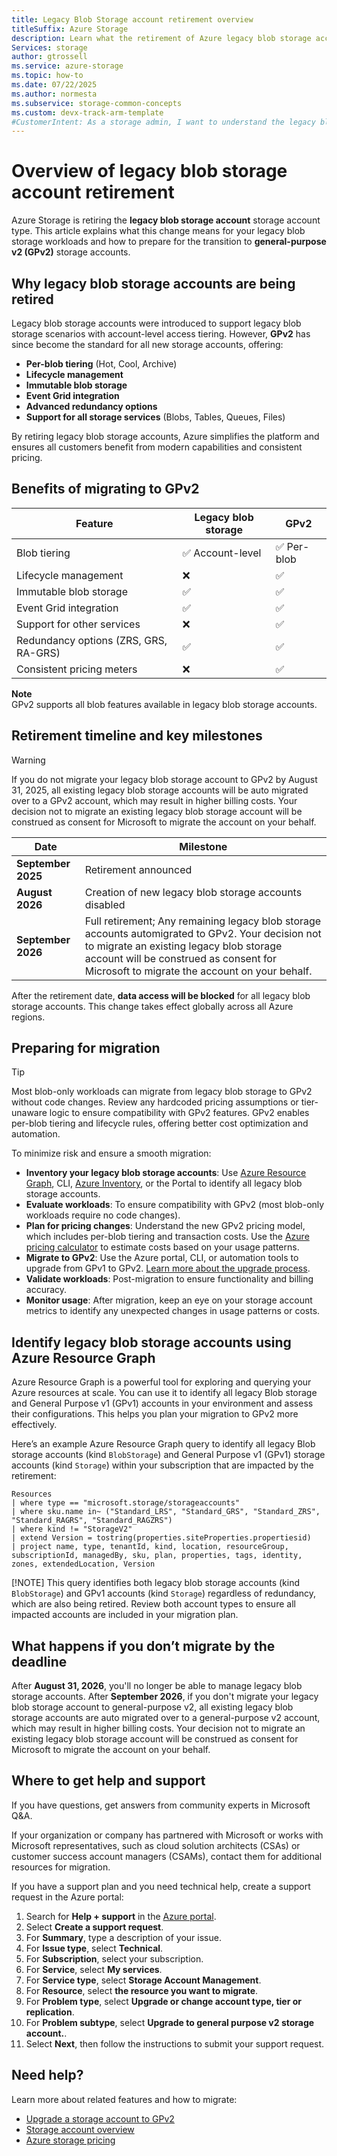 ```yaml
---
title: Legacy Blob Storage account retirement overview
titleSuffix: Azure Storage
description: Learn what the retirement of Azure legacy blob storage accounts means and how to prepare for a smooth migration to GPv2.
Services: storage
author: gtrossell
ms.service: azure-storage
ms.topic: how-to
ms.date: 07/22/2025
ms.author: normesta
ms.subservice: storage-common-concepts
ms.custom: devx-track-arm-template
#CustomerIntent: As a storage admin, I want to understand the legacy blob storage retirement so that I can prepare for a smooth migration to GPv2.
---
```


# Overview of legacy blob storage account retirement
Azure Storage is retiring the **legacy blob storage account** storage account type. This article explains what this change means for your legacy blob storage workloads and how to prepare for the transition to **general-purpose v2 (GPv2)** storage accounts.

## Why legacy blob storage accounts are being retired
Legacy blob storage accounts were introduced to support legacy blob storage scenarios with account-level access tiering. However, **GPv2** has since become the standard for all new storage accounts, offering:
- **Per-blob tiering** (Hot, Cool, Archive)
- **Lifecycle management**
- **Immutable blob storage**
- **Event Grid integration**
- **Advanced redundancy options**
- **Support for all storage services** (Blobs, Tables, Queues, Files)

By retiring legacy blob storage accounts, Azure simplifies the platform and ensures all customers benefit from modern capabilities and consistent pricing.

## Benefits of migrating to GPv2
| Feature                          | Legacy blob storage | GPv2           |
|----------------------------------|------------------|----------------|
| Blob tiering                     | ✅ Account-level | ✅ Per-blob     |
| Lifecycle management             | ❌               | ✅              |
| Immutable blob storage           | ✅               | ✅              |
| Event Grid integration           | ✅               | ✅              |
| Support for other services       | ❌               | ✅              |
| Redundancy options (ZRS, GRS, RA-GRS) | ✅         | ✅              |
| Consistent pricing meters        | ❌               | ✅              |

**Note**  
GPv2 supports all blob features available in legacy blob storage accounts.

## Retirement timeline and key milestones

>[!Warning]
>If you do not migrate your legacy blob storage account to GPv2 by August 31, 2025, all existing legacy blob storage accounts will be auto migrated over to a GPv2 account, which may result in higher billing costs. Your decision not to migrate an existing legacy blob storage account will be construed as consent for Microsoft to migrate the account on your behalf.

| Date           | Milestone                                      |
|----------------|------------------------------------------------|
| **September 2025** | Retirement announced                          |
| **August 2026**    | Creation of new legacy blob storage accounts disabled                         |
| **September 2026** | Full retirement; Any remaining legacy blob storage accounts automigrated to GPv2. Your decision not to migrate an existing legacy blob storage account will be construed as consent for Microsoft to migrate the account on your behalf. |

After the retirement date, **data access will be blocked** for all legacy blob storage accounts. This change takes effect globally across all Azure regions.

## Preparing for migration
>[!Tip]
>Most blob-only workloads can migrate from legacy blob storage to GPv2 without code changes. Review any hardcoded pricing assumptions or tier-unaware logic to ensure compatibility with GPv2 features.
>GPv2 enables per-blob tiering and lifecycle rules, offering better cost optimization and automation.

To minimize risk and ensure a smooth migration:

- **Inventory your legacy blob storage accounts**: Use [Azure Resource Graph](../../governance/resource-graph/overview.md), CLI, [Azure Inventory](../blobs/blob-inventory-how-to.md), or the Portal to identify all legacy blob storage accounts.
- **Evaluate workloads**: To ensure compatibility with GPv2 (most blob-only workloads require no code changes).
- **Plan for pricing changes**: Understand the new GPv2 pricing model, which includes per-blob tiering and transaction costs. Use the [Azure pricing calculator](https://azure.microsoft.com/pricing/calculator/) to estimate costs based on your usage patterns.
- **Migrate to GPv2**: Use the Azure portal, CLI, or automation tools to upgrade from GPv1 to GPv2. [Learn more about the upgrade process](storage-account-upgrade.md).
- **Validate workloads**: Post-migration to ensure functionality and billing accuracy.
- **Monitor usage**: After migration, keep an eye on your storage account metrics to identify any unexpected changes in usage patterns or costs.


## Identify legacy blob storage accounts using Azure Resource Graph

Azure Resource Graph is a powerful tool for exploring and querying your Azure resources at scale. You can use it to identify all legacy Blob storage and General Purpose v1 (GPv1) accounts in your environment and assess their configurations. This helps you plan your migration to GPv2 more effectively.

Here’s an example Azure Resource Graph query to identify all legacy Blob storage accounts (kind `BlobStorage`) and General Purpose v1 (GPv1) storage accounts (kind `Storage`) within your subscription that are impacted by the retirement:

```
Resources
| where type == "microsoft.storage/storageaccounts"
| where sku.name in~ ("Standard_LRS", "Standard_GRS", "Standard_ZRS", "Standard_RAGRS", "Standard_RAGZRS")
| where kind != "StorageV2"
| extend Version = tostring(properties.siteProperties.propertiesid)
| project name, type, tenantId, kind, location, resourceGroup, subscriptionId, managedBy, sku, plan, properties, tags, identity, zones, extendedLocation, Version

```
[!NOTE] This query identifies both legacy blob storage accounts (kind `BlobStorage`) and GPv1 accounts (kind `Storage`) regardless of redundancy, which are also being retired. Review both account types to ensure all impacted accounts are included in your migration plan.

## What happens if you don’t migrate by the deadline
After **August 31, 2026**, you'll no longer be able to manage legacy blob storage accounts. After **September 2026**, if you don't migrate your legacy blob storage account to general-purpose v2, all existing legacy blob storage accounts are auto migrated over to a general-purpose v2 account, which may result in higher billing costs. Your decision not to migrate an existing legacy blob storage account will be construed as consent for Microsoft to migrate the account on your behalf.

## Where to get help and support
If you have questions, get answers from community experts in Microsoft Q&A.

If your organization or company has partnered with Microsoft or works with Microsoft representatives, such as cloud solution architects (CSAs) or customer success account managers (CSAMs), contact them for additional resources for migration.

If you have a support plan and you need technical help, create a support request in the Azure portal:

1. Search for **Help + support** in the [Azure portal](https://portal.azure.com#view/Microsoft_Azure_Support/HelpAndSupportBlade/~/overview).
1. Select **Create a support request**.
1. For **Summary**, type a description of your issue.
1. For **Issue type**, select **Technical**.
1. For **Subscription**, select your subscription.
1. For **Service**, select **My services**.
1. For **Service type**, select **Storage Account Management**.
1. For **Resource**, select **the resource you want to migrate**.
1. For **Problem type**, select **Upgrade or change account type, tier or replication**.
1. For **Problem subtype**, select **Upgrade to general purpose v2 storage account.**.
1. Select **Next**, then follow the instructions to submit your support request.


## Need help?
Learn more about related features and how to migrate:

- [Upgrade a storage account to GPv2](storage-account-upgrade.md)
- [Storage account overview](storage-account-overview.md)
- [Azure storage pricing](https://azure.microsoft.com/pricing/details/storage/blobs/)
